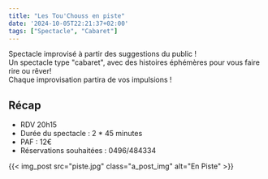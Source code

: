 ```yaml
---
title: "Les Tou'Chouss en piste"
date: '2024-10-05T22:21:37+02:00'
tags: ["Spectacle", "Cabaret"]
---
```


Spectacle improvisé à partir des suggestions du public !  
Un spectacle type "cabaret", avec des histoires éphémères pour vous faire rire ou rêver!  
Chaque improvisation partira de vos impulsions !  

## Récap
- RDV 20h15  
- Durée du spectacle : 2 * 45 minutes  
- PAF : 12€  
- Réservations souhaitées : 0496/484334  

{{< img_post src="piste.jpg" class="a_post_img" alt="En Piste" >}}